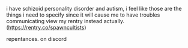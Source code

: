 i have schizoid personality disorder and autism, i feel like those are the things i need to specify since it will cause me to have troubles communicating
view my rentry instead actually. (https://rentry.co/spawncultists)

repentances. on discord
